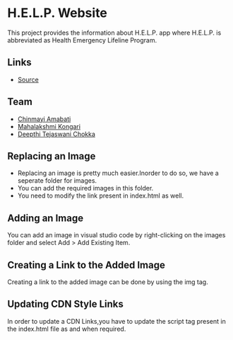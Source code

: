 # H.E.L.P. Website
This project provides the information about H.E.L.P. app where H.E.L.P. is abbreviated as Health Emergency Lifeline Program.

## Links
- [Source](https://github.com/Chinmayi98/help-app)

## Team
- [Chinmayi Amabati](https://github.com/Chinmayi98)
- [Mahalakshmi Kongari](https://github.com/MAHALAKSHMIKONGARI)
- [Deepthi Tejaswani Chokka](https://github.com/Deepthi1003)

## Replacing an Image
- Replacing an image is pretty much easier.Inorder to do so, we have a seperate folder for images. 
- You can add the required images in this folder.
- You need to modify the link present in index.html as well.

## Adding an Image 
You can add an image in visual studio code by right-clicking on the images folder and select Add > Add Existing Item.

## Creating a Link to the Added Image
Creating a link to the added image can be done by using the img tag.

## Updating CDN Style Links
In order to update a CDN Links,you have to update the script tag present in the index.html file as and when required.


